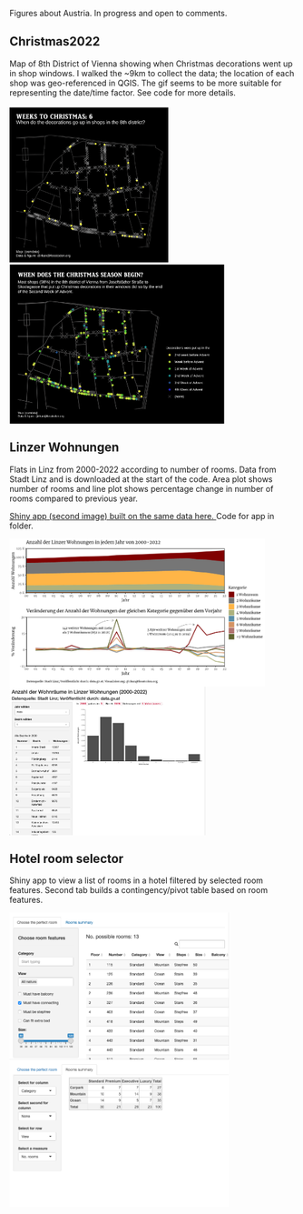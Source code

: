 Figures about Austria. In progress and open to comments. 

## Christmas2022
Map of 8th District of Vienna showing when Christmas decorations went up in shop windows. I walked the ~9km to collect the data; the location of each shop was geo-referenced in QGIS. The gif seems to be more suitable for representing the date/time factor. See code for more details.

<p float="left">
  <img align="top" src="christmas2022/christmas2022.gif" height="280" width="280" alt="gif of Josefstadt, Vienna showing when decorations go up in shops"/>
  <img align="top" src="christmas2022/christmas2022.png" height="280" width="379" alt="map of Josefstadt, Vienna showing when decorations go up in shops"/>
</p>

## Linzer Wohnungen
Flats in Linz from 2000-2022 according to number of rooms. Data from Stadt Linz and is downloaded at the start of the code. Area plot shows number of rooms and line plot shows percentage change in number of rooms compared to previous year. 

[Shiny app (second image) built on the same data here. ]( https://rkan0.shinyapps.io/Linz_Wohnung/)Code for app in folder. 


<p float="left">
  <img align="top" src="linz_wohnung/linz_wohnung.png" height="261" width="450" alt="area plot and line plot of flats in Linz from 2000-2022"/>
    <img align="top" src="linz_wohnung/linz_wohnung_shiny.png" height="261" width="346" alt="shiny app to visualise data on flats in Linz from 2000-2022"/>
    </p>

## Hotel room selector

Shiny app to view a list of rooms in a hotel filtered by selected room features. Second tab builds a contingency/pivot table based on room features. 

<p float="left">
  <img align="top" src="roomselector/roomselector.png" height="259" width="387" alt="shiny app to filter dataset based on selected requirements"/>
  <img align="top" src="roomselector/rooms_summary.png" height="259" width="387" alt="shiny app to build contingency/pivot table"/>
</p>

